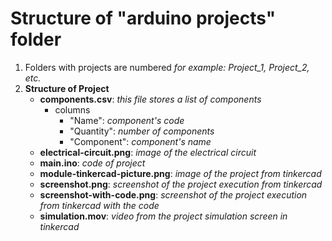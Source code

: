 # Structure of "arduino projects" folder

1. Folders with projects are numbered *for example: Project_1, Project_2, etc.*
2. **Structure of Project**
    - **components.csv**: *this file stores a list of components*
        - columns
            - "Name": *component's code*
            - "Quantity": *number of components*
            - "Component": *component's name*
    - **electrical-circuit.png**: *image of the electrical circuit*
    - **main.ino**: *code of project*
    - **module-tinkercad-picture.png**: *image of the project from tinkercad*
    - **screenshot.png**: *screenshot of the project execution from tinkercad*
    - **screenshot-with-code.png**: *screenshot of the project execution from tinkercad with the code*
    - **simulation.mov**: *video from the project simulation screen in tinkercad*
